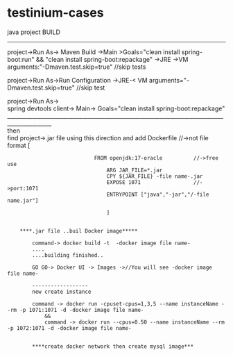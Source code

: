 # testinium-cases


java project BUILD
___________________________________________________________________
project->Run As->
				Maven Build
				->Main >Goals="clean install spring-boot:run"
										&&
							   "clean install spring-boot:repackage"
				->JRE ->VM arguments:"-Dmaven.test.skip=true"  //skip tests
				

project->Run As->Run Configuration
								->JRE-< VM arguments="-Dmaven.test.skip=true" //skip test
				
				
project->Run As->				
				spring devtools client->
									Main->
									Goals="clean install spring-boot:repackage"						______________________________________________________________________________________________	
then							
 	find project->.jar file	
			using this direction
				and add Dockerfile  //->not file format
								[

								FROM openjdk:17-oracle  		//->free use
									ARG JAR_FILE=*.jar
									CPY ${JAR_FILE} -file name-.jar
									EXPOSE 1071					//->port:1071	
									ENTRYPOINT ["java","-jar","/-file name.jar"]
									
									]
						
				
		****.jar file ..buil Docker image*****
			
			command-> docker build -t  -docker image file name-
			....
			....building finished..
			
			GO GO-> Docker UI -> Images ->//You will see -docker image file name-
			
			------------------
			new create instance
			
			command -> docker run -cpuset-cpus=1,3,5 --name instanceName --rm -p 1071:1071 -d -docker image file name-    
				&&
				command -> docker run --cpus=0.50 --name instanceName --rm -p 1072:1071 -d -docker image file name-   


			****create docker network then create mysql image***
			
